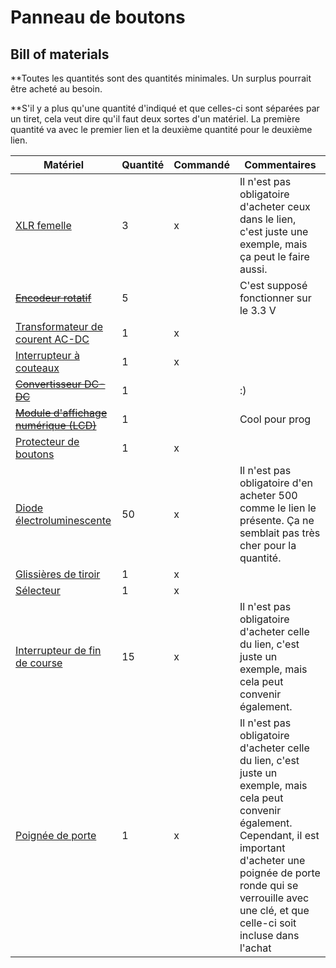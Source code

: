 # Panneau de boutons

## Bill of materials

\*\*Toutes les quantités sont des quantités minimales. Un surplus pourrait être acheté au besoin.

\*\*S'il y a plus qu'une quantité d'indiqué et que celles-ci sont séparées par un tiret, cela veut dire qu'il faut deux sortes d'un matériel. La première quantité va avec le premier lien et la deuxième quantité pour le deuxième lien.

| Matériel                                                                                                                                                                                                                                                                                                                                                                                                                                                                                                                                                                                                                                                        | Quantité | Commandé | Commentaires                                                                                                                                                                                                                                            |
| --------------------------------------------------------------------------------------------------------------------------------------------------------------------------------------------------------------------------------------------------------------------------------------------------------------------------------------------------------------------------------------------------------------------------------------------------------------------------------------------------------------------------------------------------------------------------------------------------------------------------------------------------------------- | -------- | -------- | ------------------------------------------------------------------------------------------------------------------------------------------------------------------------------------------------------------------------------------------------------- |
| [XLR femelle](https://www.amazon.ca/XLR-Female-Jack-Pin-Connector/dp/B07S6J8WVD)                                                                                                                                                                                                                                                                                                                                                                                                                                                                                                                                                                                | 3        | x        | Il n'est pas obligatoire d'acheter ceux dans le lien, c'est juste une exemple, mais ça peut le faire aussi.                                                                                                                                             |
| [~~Encodeur rotatif~~](https://fr.aliexpress.com/item/1005005988110355.html?spm=a2g0o.detail.pcDetailTopMoreOtherSeller.3.48dbUMD8UMD8vc&gps-id=pcDetailTopMoreOtherSeller&scm=1007.40050.354490.0&scm_id=1007.40050.354490.0&scm-url=1007.40050.354490.0&pvid=09999da3-8fe3-47af-ab01-b68535f65fad&_t=gps-id:pcDetailTopMoreOtherSeller,scm-url:1007.40050.354490.0,pvid:09999da3-8fe3-47af-ab01-b68535f65fad,tpp_buckets:668%232846%238115%232000&isseo=y&pdp_npi=4%40dis%21CAD%212.66%211.66%21%21%211.88%211.17%21%402101c5bf17295382813856241e7aab%2112000035628782774%21rec%21CA%21%21ABX&utparam-url=scene%3ApcDetailTopMoreOtherSeller%7Cquery_from%3A) | 5        |          | C'est supposé fonctionner sur le 3.3 V                                                                                                                                                                                                                  |
| [Transformateur de courent AC-DC](https://www.amazon.ca/ALITOVE-Transformer-Switching-Converter-Security/dp/B078RZ6C3N)                                                                                                                                                                                                                                                                                                                                                                                                                                                                                                                                         | 1        | x        |                                                                                                                                                                                                                                                         |
| [Interrupteur à couteaux](https://www.amazon.ca/Household-Disconnect-Electrical-Control-Switches/dp/B0D3VSK37Z)                                                                                                                                                                                                                                                                                                                                                                                                                                                                                                                                                 | 1        | x        |                                                                                                                                                                                                                                                         |
| [~~Convertisseur DC-DC~~](https://www.amazon.ca/NOYITO-Waterproof-Overcurrent-Short-Circuit-Undervoltage/dp/B07HCTNHL7/ref=sr_1_7?crid=34IFJUPWD55GF&dib=eyJ2IjoiMSJ9.e6raU5eiaWePieRt4JmMMmvyzZJenejW9r3A5Qx-L0cXCl2iZxAj6KCspRJ4NWEDXpLFFOq77FpE_AiQVnU4PA6sHtPQuxH8r65vSp89t9XiRzJXdQ8E8Ap2KkKk_jsTwltvrUY_kxhlcntjr2oPm_NZ7NY5r_deyEtOIC5c-JbjXEZtWeNfy6oBDRWQfwqHhJ2DaXsrbp_hQ4AeWBzEJchS7wiOcYmCepAiqIvLXdY-EFHj1bC9p0VKYe08MKPhe6cj3pNwwKAH5gCsOm-JooqI65HYgD_sOpgruLRLry8.nA4Nc7VwCmVe-7KlkgdoMmaowQsCtmhG9HeJl5oea1Y&dib_tag=se&keywords=12%2BV%2Bto%2B3.3%2BV&qid=1729552548&sprefix=12%2Bv%2Bto%2B3%2B3%2Bv%2Caps%2C113&sr=8-7&th=1)                 | 1        |          | :)                                                                                                                                                                                                                                                      |
| [~~Module d'affichage numérique (LCD)~~](https://www.amazon.ca/DIYmalls-Resistive-Touchscreen-Parallel-Interface/dp/B0BFDYCX94/ref=sr_1_6?crid=2EIPFEV1SQ1AG&dib=eyJ2IjoiMSJ9.5aUTigTsy0tR1AnGXmImYkkn36rUNj1Ji03tbCNhj0TvWc5-OkWxGXQqcmnZB7721mBCxM5vG7ddTNValKn-IY6Q8pCXu6UKtgle1A7r-YE-dM5PDmQBjP0Ssru7CT9f5Tbq10z4ZymuffyRyO1pYQx0ghdsmKZgPUVb83cIRAorO5qcO9_bUyPmtyd5yN30rHZazsc36RL29KeTHdrUfL706i6xeKrw8OILelEOazSi3XJGisoRuGgkJSVubEDq-vzeUCOtpAPLiqJkfqJRExIaijIe4-TLSohpJvSkMTY._hQLMA7vczAU-RFy2N9HW5B7x60mkY7HpBCrtZxpH0Y&dib_tag=se&keywords=lcd+3.3V&qid=1729552325&sprefix=lcd+3+3v%2Caps%2C132&sr=8-6P)                                         | 1        |          | Cool pour prog                                                                                                                                                                                                                                          |
| [Protecteur de boutons](https://www.amazon.ca/Healeved-Dustproof-Emergency-Transparent-Pushbutton/dp/B0CRC3TBCJ)                                                                                                                                                                                                                                                                                                                                                                                                                                                                                                                                                | 1        | x        |                                                                                                                                                                                                                                                         |
| [Diode électroluminescente](https://www.amazon.ca/Millimeter-Emitting-Assortment-Diffused-Indicator/dp/B07N2GVCYZ)                                                                                                                                                                                                                                                                                                                                                                                                                                                                                                                                              | 50       | x        | Il n'est pas obligatoire d'en acheter 500 comme le lien le présente. Ça ne semblait pas très cher pour la quantité.                                                                                                                                     |
| [Glissières de tiroir](https://www.amazon.ca/Pairs-Drawer-Slides-Bearing-3-Section/dp/B0CZLDJLRP/ref=sr_1_5?)                                                                                                                                                                                                                                                                                                                                                                                                                                                                                                                                                   | 1        | x        |                                                                                                                                                                                                                                                         |
| [Sélecteur](https://www.amazon.ca/XIRIXX-YMD11-25A-Isolator-Disconnect-Selector/dp/B0CZRJMTF6/ref=sr_1_171?)                                                                                                                                                                                                                                                                                                                                                                                                                                                                                                                                                    | 1        | x        |                                                                                                                                                                                                                                                         |
| [Interrupteur de fin de course](https://www.amazon.ca/DAOKI-Switch-Momentary-Button-Arduino/dp/B07YKFX99S?th=1)                                                                                                                                                                                                                                                                                                                                                                                                                                                                                                                                                 | 15       | x        | Il n'est pas obligatoire d'acheter celle du lien, c'est juste un exemple, mais cela peut convenir également.                                                                                                                                            |
| [Poignée de porte](https://www.amazon.ca/Pack-Entry-Knobs-Outdoor-Interior/dp/B0D7GBKWKW/ref=cs_sr_dp_1?)                                                                                                                                                                                                                                                                                                                                                                                                                                                                                                                                                       | 1        | x        | Il n'est pas obligatoire d'acheter celle du lien, c'est juste un exemple, mais cela peut convenir également. Cependant, il est important d'acheter une poignée de porte ronde qui se verrouille avec une clé, et que celle-ci soit incluse dans l'achat |
